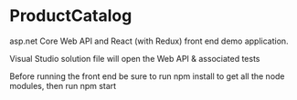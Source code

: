 # ProductCatalog
asp.net Core Web API and React (with Redux) front end demo application.

Visual Studio solution file will open the Web API & associated tests

Before running the front end be sure to run npm install to get all the node modules, then run npm start
